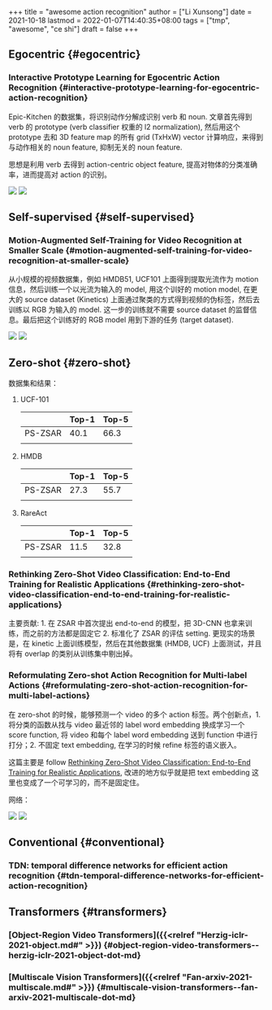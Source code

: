 +++
title = "awesome action recognition"
author = ["Li Xunsong"]
date = 2021-10-18
lastmod = 2022-01-07T14:40:35+08:00
tags = ["tmp", "awesome", "ce shi"]
draft = false
+++

## Egocentric {#egocentric}


### Interactive Prototype Learning for Egocentric Action Recognition {#interactive-prototype-learning-for-egocentric-action-recognition}

Epic-Kitchen 的数据集，将识别动作分解成识别 verb 和 noun. 文章首先得到 verb 的 prototype (verb classifier 权重的 l2 normalization), 然后用这个 prototype 去和 3D feature map 的所有 grid (TxHxW) vector 计算响应，来得到与动作相关的 noun feature, 抑制无关的 noun feature.

思想是利用 verb 去得到 action-centric object feature, 提高对物体的分类准确率，进而提高对 action 的识别。

![](/mnt/c/Users/lixun/Documents/org/static/img/capture_2021_10_18_20_24_37.png)
![](C:\Users\lixun\Documents\org\static\img\capture_2021_10_18_20_24_37.png)


## Self-supervised {#self-supervised}


### Motion-Augmented Self-Training for Video Recognition at Smaller Scale {#motion-augmented-self-training-for-video-recognition-at-smaller-scale}

从小规模的视频数据集，例如 HMDB51, UCF101 上面得到提取光流作为 motion 信息，然后训练一个以光流为输入的 model, 用这个训好的 motion model, 在更大的 source dataset (Kinetics) 上面通过聚类的方式得到视频的伪标签，然后去训练以 RGB 为输入的 model. 这一步的训练就不需要 source dataset 的监督信息。最后把这个训练好的 RGB model 用到下游的任务 (target dataset).

![](/mnt/c/Users/lixun/Documents/org/static/img/capture_2021_10_25_19_51_46.png)
![](C:\Users\lixun\Documents\org\static\img\capture_2021_10_25_19_51_46.png)


## Zero-shot {#zero-shot}

数据集和结果：

1.  UCF-101

    |                                            | Top-1 | Top-5 |
    |--------------------------------------------|-------|-------|
    | PS-ZSAR <Kerrigan-nips-2021-reformulating> | 40.1  | 66.3  |
    |                                            |       |       |
2.  HMDB

    |                                            | Top-1 | Top-5 |
    |--------------------------------------------|-------|-------|
    | PS-ZSAR <Kerrigan-nips-2021-reformulating> | 27.3  | 55.7  |
    |                                            |       |       |
3.  RareAct

    |                                            | Top-1 | Top-5 |
    |--------------------------------------------|-------|-------|
    | PS-ZSAR <Kerrigan-nips-2021-reformulating> | 11.5  | 32.8  |
    |                                            |       |       |


### Rethinking Zero-Shot Video Classification: End-to-End Training for Realistic Applications {#rethinking-zero-shot-video-classification-end-to-end-training-for-realistic-applications}

主要贡献: 1. 在 ZSAR 中首次提出 end-to-end 的模型，把 3D-CNN 也拿来训练，而之前的方法都是固定它 2. 标准化了 ZSAR 的评估 setting. 更现实的场景是，在 kinetic 上面训练模型，然后在其他数据集 (HMDB, UCF) 上面测试，并且将有 overlap 的类别从训练集中剔出掉。


### Reformulating Zero-shot Action Recognition for Multi-label Actions {#reformulating-zero-shot-action-recognition-for-multi-label-actions}

在 zero-shot 的时候，能够预测一个 video 的多个 action 标签。两个创新点，1. 将分类的函数从找与 video 最近邻的 label word embedding 换成学习一个 score function, 将 video 和每个 label word embedding 送到 function 中进行打分；2. 不固定 text embedding, 在学习的时候 refine 标签的语义嵌入。

这篇主要是 follow [Rethinking Zero-Shot Video Classification: End-to-End Training for Realistic Applications](#rethinking-zero-shot-video-classification-end-to-end-training-for-realistic-applications), 改进的地方似乎就是把 text embedding 这里也变成了一个可学习的，而不是固定住。

网络：

![](/mnt/c/Users/lixun/Documents/org/static/img/capture_2021_11_23_14_00_19.png)
![](C:\Users\lixun\Documents\org\static\img\capture_2021_11_23_14_00_19.png)


## Conventional {#conventional}


### TDN: temporal difference networks for efficient action recognition {#tdn-temporal-difference-networks-for-efficient-action-recognition}


## Transformers {#transformers}


### [Object-Region Video Transformers]({{<relref "Herzig-iclr-2021-object.md#" >}}) {#object-region-video-transformers--herzig-iclr-2021-object-dot-md}


### [Multiscale Vision Transformers]({{<relref "Fan-arxiv-2021-multiscale.md#" >}}) {#multiscale-vision-transformers--fan-arxiv-2021-multiscale-dot-md}